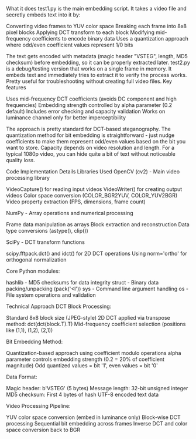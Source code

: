 What it does
test1.py is the main embedding script. It takes a video file and secretly embeds text into it by:

Converting video frames to YUV color space
Breaking each frame into 8x8 pixel blocks
Applying DCT transform to each block
Modifying mid-frequency coefficients to encode binary data
Uses a quantization approach where odd/even coefficient values represent 1/0 bits

The text gets encoded with metadata (magic header "VSTEG", length, MD5 checksum) before embedding, so it can be properly extracted later.
test2.py is a debug/testing version that works on a single frame in memory. It embeds text and immediately tries to extract it to verify the process works. Pretty useful for troubleshooting without creating full video files.
Key features

Uses mid-frequency DCT coefficients (avoids DC component and high frequencies)
Embedding strength controlled by alpha parameter (0.2 default)
Includes error checking and capacity validation
Works on luminance channel only for better imperceptibility

The approach is pretty standard for DCT-based steganography. The quantization method for bit embedding is straightforward - just nudge coefficients to make them represent odd/even values based on the bit you want to store.
Capacity depends on video resolution and length. For a typical 1080p video, you can hide quite a bit of text without noticeable quality loss.


Code Implementation Details
Libraries Used
OpenCV (cv2) - Main video processing library

VideoCapture() for reading input videos
VideoWriter() for creating output videos
Color space conversion (COLOR_BGR2YUV, COLOR_YUV2BGR)
Video property extraction (FPS, dimensions, frame count)

NumPy - Array operations and numerical processing

Frame data manipulation as arrays
Block extraction and reconstruction
Data type conversions (astype(), clip())

SciPy - DCT transform functions

scipy.fftpack.dct() and idct() for 2D DCT operations
Using norm='ortho' for orthogonal normalization

Core Python modules:

hashlib - MD5 checksums for data integrity
struct - Binary data packing/unpacking (pack('<I'))
sys - Command line argument handling
os - File system operations and validation

Technical Approach
DCT Block Processing:

Standard 8x8 block size (JPEG-style)
2D DCT applied via transpose method: dct(dct(block.T).T)
Mid-frequency coefficient selection (positions like (1,1), (1,2), (2,1))

Bit Embedding Method:

Quantization-based approach using coefficient modulo operations
alpha parameter controls embedding strength (0.2 = 20% of coefficient magnitude)
Odd quantized values = bit '1', even values = bit '0'

Data Format:

Magic header: b'VSTEG' (5 bytes)
Message length: 32-bit unsigned integer
MD5 checksum: First 4 bytes of hash
UTF-8 encoded text data

Video Processing Pipeline:

YUV color space conversion (embed in luminance only)
Block-wise DCT processing
Sequential bit embedding across frames
Inverse DCT and color space conversion back to BGR
